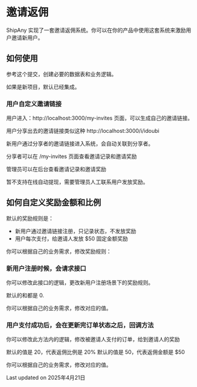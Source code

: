 # 邀请返佣

ShipAny 实现了一套邀请返佣系统。你可以在你的产品中使用这套系统来激励用户邀请新用户。

## 如何使用

参考这个提交，创建必要的数据表和业务逻辑。

如果是新项目，默认已经集成。

### 用户自定义邀请链接

用户进入：http://localhost:3000/my-invites 页面，可以生成自己的邀请链接。

用户分享出去的邀请链接类似这种 http://localhost:3000/i/idoubi

新用户通过分享者的邀请链接进入系统，会自动关联到分享者。

分享者可以在 /my-invites 页面查看邀请记录和邀请奖励

管理员可以在后台查看邀请记录和邀请奖励

暂不支持在线自动提现，需要管理员人工联系用户发放奖励。

## 如何自定义奖励金额和比例

默认的奖励规则是：
- 新用户通过邀请链接注册，只记录状态，不发放奖励
- 用户每次支付，给邀请人发放 $50 固定金额奖励

你可以根据自己的业务需求，修改奖励规则：

### 新用户注册时候，会请求接口

你可以修改此接口的逻辑，更改新用户注册场景下的奖励规则。

默认的和都是 0.

你可以根据自己的业务需求，修改对应的值。

### 用户支付成功后，会在更新完订单状态之后，回调方法

你可以修改此方法内的逻辑，修改被邀请人支付的订单，给到邀请人的奖励

默认的值是 20，代表返佣比例是 20%
默认的值是 50，代表返佣金额是 $50

你可以根据自己的业务需求，修改对应的值。

Last updated on 2025年4月21日